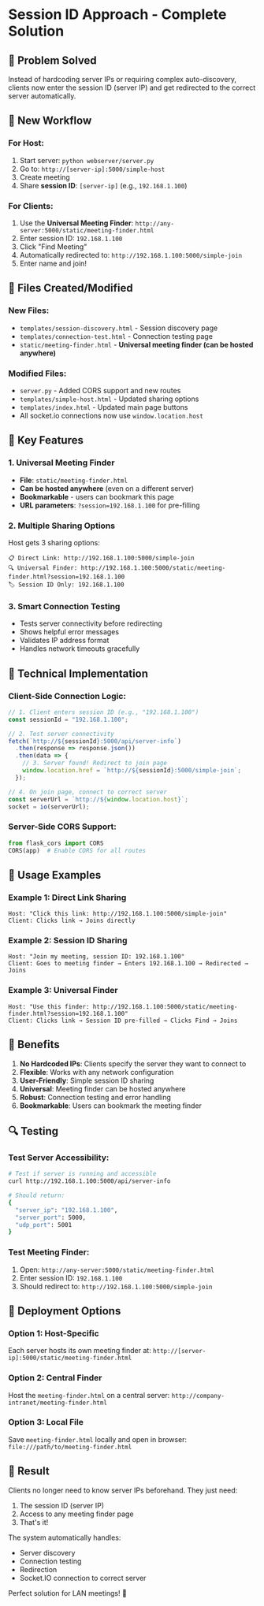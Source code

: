 # Session ID Approach - Complete Solution

## 🎯 Problem Solved
Instead of hardcoding server IPs or requiring complex auto-discovery, clients now enter the session ID (server IP) and get redirected to the correct server automatically.

## 🔄 New Workflow

### For Host:
1. Start server: `python webserver/server.py`
2. Go to: `http://[server-ip]:5000/simple-host`
3. Create meeting
4. Share **session ID**: `[server-ip]` (e.g., `192.168.1.100`)

### For Clients:
1. Use the **Universal Meeting Finder**: `http://any-server:5000/static/meeting-finder.html`
2. Enter session ID: `192.168.1.100`
3. Click "Find Meeting"
4. Automatically redirected to: `http://192.168.1.100:5000/simple-join`
5. Enter name and join!

## 📁 Files Created/Modified

### New Files:
- `templates/session-discovery.html` - Session discovery page
- `templates/connection-test.html` - Connection testing page
- `static/meeting-finder.html` - **Universal meeting finder (can be hosted anywhere)**

### Modified Files:
- `server.py` - Added CORS support and new routes
- `templates/simple-host.html` - Updated sharing options
- `templates/index.html` - Updated main page buttons
- All socket.io connections now use `window.location.host`

## 🌟 Key Features

### 1. Universal Meeting Finder
- **File**: `static/meeting-finder.html`
- **Can be hosted anywhere** (even on a different server)
- **Bookmarkable** - users can bookmark this page
- **URL parameters**: `?session=192.168.1.100` for pre-filling

### 2. Multiple Sharing Options
Host gets 3 sharing options:
```
📋 Direct Link: http://192.168.1.100:5000/simple-join
🔍 Universal Finder: http://192.168.1.100:5000/static/meeting-finder.html?session=192.168.1.100
🏷️ Session ID Only: 192.168.1.100
```

### 3. Smart Connection Testing
- Tests server connectivity before redirecting
- Shows helpful error messages
- Validates IP address format
- Handles network timeouts gracefully

## 🔧 Technical Implementation

### Client-Side Connection Logic:
```javascript
// 1. Client enters session ID (e.g., "192.168.1.100")
const sessionId = "192.168.1.100";

// 2. Test server connectivity
fetch(`http://${sessionId}:5000/api/server-info`)
  .then(response => response.json())
  .then(data => {
    // 3. Server found! Redirect to join page
    window.location.href = `http://${sessionId}:5000/simple-join`;
  });

// 4. On join page, connect to correct server
const serverUrl = `http://${window.location.host}`;
socket = io(serverUrl);
```

### Server-Side CORS Support:
```python
from flask_cors import CORS
CORS(app)  # Enable CORS for all routes
```

## 📱 Usage Examples

### Example 1: Direct Link Sharing
```
Host: "Click this link: http://192.168.1.100:5000/simple-join"
Client: Clicks link → Joins directly
```

### Example 2: Session ID Sharing
```
Host: "Join my meeting, session ID: 192.168.1.100"
Client: Goes to meeting finder → Enters 192.168.1.100 → Redirected → Joins
```

### Example 3: Universal Finder
```
Host: "Use this finder: http://192.168.1.100:5000/static/meeting-finder.html?session=192.168.1.100"
Client: Clicks link → Session ID pre-filled → Clicks Find → Joins
```

## 🎯 Benefits

1. **No Hardcoded IPs**: Clients specify the server they want to connect to
2. **Flexible**: Works with any network configuration
3. **User-Friendly**: Simple session ID sharing
4. **Universal**: Meeting finder can be hosted anywhere
5. **Robust**: Connection testing and error handling
6. **Bookmarkable**: Users can bookmark the meeting finder

## 🔍 Testing

### Test Server Accessibility:
```bash
# Test if server is running and accessible
curl http://192.168.1.100:5000/api/server-info

# Should return:
{
  "server_ip": "192.168.1.100",
  "server_port": 5000,
  "udp_port": 5001
}
```

### Test Meeting Finder:
1. Open: `http://any-server:5000/static/meeting-finder.html`
2. Enter session ID: `192.168.1.100`
3. Should redirect to: `http://192.168.1.100:5000/simple-join`

## 🚀 Deployment Options

### Option 1: Host-Specific
Each server hosts its own meeting finder at:
`http://[server-ip]:5000/static/meeting-finder.html`

### Option 2: Central Finder
Host the `meeting-finder.html` on a central server:
`http://company-intranet/meeting-finder.html`

### Option 3: Local File
Save `meeting-finder.html` locally and open in browser:
`file:///path/to/meeting-finder.html`

## 🎉 Result

Clients no longer need to know server IPs beforehand. They just need:
1. The session ID (server IP)
2. Access to any meeting finder page
3. That's it!

The system automatically handles:
- Server discovery
- Connection testing  
- Redirection
- Socket.IO connection to correct server

Perfect solution for LAN meetings! 🎯